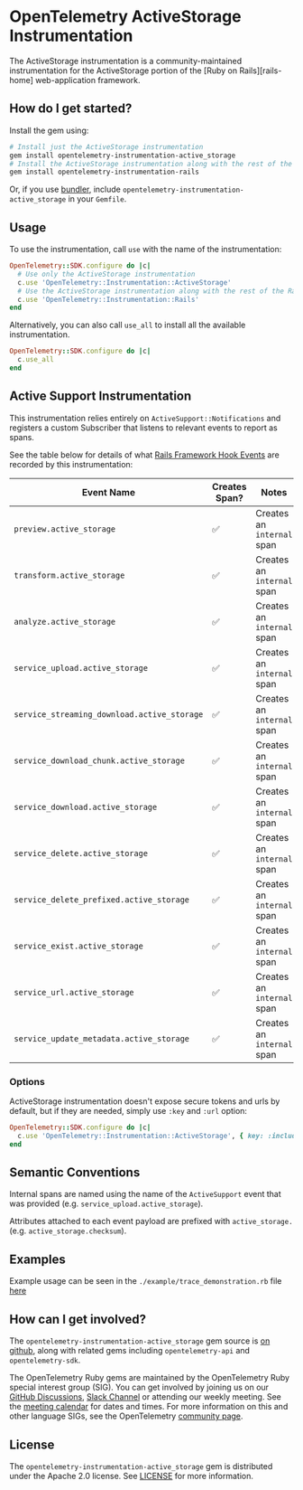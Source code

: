 # OpenTelemetry ActiveStorage Instrumentation

The ActiveStorage instrumentation is a community-maintained instrumentation for the ActiveStorage portion of the [Ruby on Rails][rails-home] web-application framework.

## How do I get started?

Install the gem using:

```bash
# Install just the ActiveStorage instrumentation
gem install opentelemetry-instrumentation-active_storage
# Install the ActiveStorage instrumentation along with the rest of the Rails-related instrumentation
gem install opentelemetry-instrumentation-rails
```

Or, if you use [bundler][bundler-home], include `opentelemetry-instrumentation-active_storage` in your `Gemfile`.

## Usage

To use the instrumentation, call `use` with the name of the instrumentation:

```ruby
OpenTelemetry::SDK.configure do |c|
  # Use only the ActiveStorage instrumentation
  c.use 'OpenTelemetry::Instrumentation::ActiveStorage'
  # Use the ActiveStorage instrumentation along with the rest of the Rails-related instrumentation
  c.use 'OpenTelemetry::Instrumentation::Rails'
end
```

Alternatively, you can also call `use_all` to install all the available instrumentation.

```ruby
OpenTelemetry::SDK.configure do |c|
  c.use_all
end
```

## Active Support Instrumentation

This instrumentation relies entirely on `ActiveSupport::Notifications` and registers a custom Subscriber that listens to relevant events to report as spans.

See the table below for details of what [Rails Framework Hook Events](https://guides.rubyonrails.org/active_support_instrumentation.html#active-storage) are recorded by this instrumentation:

| Event Name | Creates Span? | Notes |
| - | - | - |
| `preview.active_storage` | :white_check_mark: | Creates an `internal` span |
| `transform.active_storage` | :white_check_mark: | Creates an `internal` span |
| `analyze.active_storage` | :white_check_mark: | Creates an `internal` span |
| `service_upload.active_storage` | :white_check_mark: | Creates an `internal` span |
| `service_streaming_download.active_storage` | :white_check_mark: | Creates an `internal` span |
| `service_download_chunk.active_storage` | :white_check_mark: | Creates an `internal` span |
| `service_download.active_storage` | :white_check_mark: | Creates an `internal` span |
| `service_delete.active_storage` | :white_check_mark: | Creates an `internal` span |
| `service_delete_prefixed.active_storage` | :white_check_mark: | Creates an `internal` span |
| `service_exist.active_storage` | :white_check_mark: | Creates an `internal` span |
| `service_url.active_storage` | :white_check_mark: | Creates an `internal` span |
| `service_update_metadata.active_storage` | :white_check_mark: | Creates an `internal` span |

### Options

ActiveStorage instrumentation doesn't expose secure tokens and urls by default, but if they are needed, simply use `:key` and `:url` option:

```ruby
OpenTelemetry::SDK.configure do |c|
  c.use 'OpenTelemetry::Instrumentation::ActiveStorage', { key: :include, url: :include }
end
```

## Semantic Conventions

Internal spans are named using the name of the `ActiveSupport` event that was provided (e.g. `service_upload.active_storage`).

Attributes attached to each event payload are prefixed with `active_storage.` (e.g. `active_storage.checksum`).

## Examples

Example usage can be seen in the `./example/trace_demonstration.rb` file [here](https://github.com/open-telemetry/opentelemetry-ruby-contrib/blob/main/instrumentation/active_storage/example/trace_demonstration.rb)

## How can I get involved?

The `opentelemetry-instrumentation-active_storage` gem source is [on github][repo-github], along with related gems including `opentelemetry-api` and `opentelemetry-sdk`.

The OpenTelemetry Ruby gems are maintained by the OpenTelemetry Ruby special interest group (SIG). You can get involved by joining us on our [GitHub Discussions][discussions-url], [Slack Channel][slack-channel] or attending our weekly meeting. See the [meeting calendar][community-meetings] for dates and times. For more information on this and other language SIGs, see the OpenTelemetry [community page][ruby-sig].

## License

The `opentelemetry-instrumentation-active_storage` gem is distributed under the Apache 2.0 license. See [LICENSE][license-github] for more information.

[bundler-home]: https://bundler.io
[repo-github]: https://github.com/open-telemetry/opentelemetry-ruby
[license-github]: https://github.com/open-telemetry/opentelemetry-ruby-contrib/blob/main/LICENSE
[ruby-sig]: https://github.com/open-telemetry/community#ruby-sig
[community-meetings]: https://github.com/open-telemetry/community#community-meetings
[slack-channel]: https://cloud-native.slack.com/archives/C01NWKKMKMY
[discussions-url]: https://github.com/open-telemetry/opentelemetry-ruby/discussions
